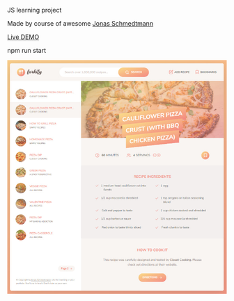 JS learning project

Made by course of awesome [Jonas Schmedtmann](https://github.com/jonasschmedtmann)

[Live DEMO](https://afterwaga.github.io/Forkify/)

npm run start

![](screenshot.jpg)
